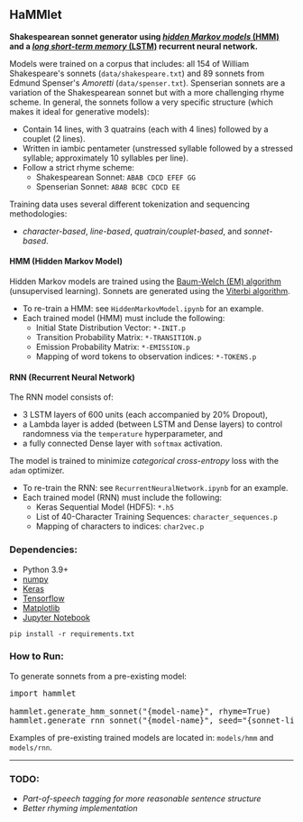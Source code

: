 ## HaMMlet

**Shakespearean sonnet generator using [*hidden Markov models* (HMM)](https://en.wikipedia.org/wiki/Hidden_Markov_model)
and a [*long short-term memory* (LSTM)](https://en.wikipedia.org/wiki/Long_short-term_memory) recurrent neural network.**

Models were trained on a corpus that includes: all 154 of William Shakespeare's sonnets (`data/shakespeare.txt`)
and 89 sonnets from Edmund Spenser's *Amoretti* (`data/spenser.txt`).
Spenserian sonnets are a variation of the Shakespearean sonnet but with a more
challenging rhyme scheme. In general, the sonnets follow a very specific
structure (which makes it ideal for generative models):
  
  - Contain 14 lines, with 3 quatrains (each with 4 lines) followed
    by a couplet (2 lines).
  - Written in iambic pentameter (unstressed syllable followed by a stressed syllable;
    approximately 10 syllables per line).
  - Follow a strict rhyme scheme:
    - Shakespearean Sonnet: `ABAB CDCD EFEF GG`
    - Spenserian Sonnet: `ABAB BCBC CDCD EE`

Training data uses several different tokenization and sequencing methodologies:

- *character-based*, *line-based*, *quatrain/couplet-based*, and *sonnet-based*.

#### HMM (Hidden Markov Model)

Hidden Markov models are trained using the
[Baum-Welch (EM) algorithm](https://en.wikipedia.org/wiki/Baum–Welch_algorithm)
(unsupervised learning). Sonnets are generated using the
[Viterbi algorithm](https://en.wikipedia.org/wiki/Viterbi_algorithm).

- To re-train a HMM: see `HiddenMarkovModel.ipynb` for an example.
- Each trained model (HMM) must include the following:
	- Initial State Distribution Vector: `*-INIT.p`
	- Transition Probability Matrix: `*-TRANSITION.p`
	- Emission Probability Matrix: `*-EMISSION.p`
	- Mapping of word tokens to observation indices: `*-TOKENS.p`


#### RNN (Recurrent Neural Network)
  
The RNN model consists of: 

- 3 LSTM layers of 600 units (each accompanied by 20% Dropout), 
- a Lambda layer is added (between LSTM and Dense layers) to control randomness via the `temperature` hyperparameter, and
- a fully connected Dense layer with `softmax` activation.

The model is trained to minimize *categorical cross-entropy* loss with
the `adam` optimizer. 

- To re-train the RNN: see `RecurrentNeuralNetwork.ipynb` for an example.
- Each trained model (RNN) must include the following:
  - Keras Sequential Model (HDF5): `*.h5`
  - List of 40-Character Training Sequences: `character_sequences.p`
  - Mapping of characters to indices: `char2vec.p`


### Dependencies:
- Python 3.9+
- [numpy](https://numpy.org/install/)
- [Keras](https://keras.io/getting_started/)
- [Tensorflow](https://www.tensorflow.org/install/pip)
- [Matplotlib](https://matplotlib.org/stable/users/getting_started/)
- [Jupyter Notebook](https://jupyter.org/install)

`pip install -r requirements.txt`

### How to Run:

To generate sonnets from a pre-existing model:

<pre>
import hammlet

hammlet.generate_hmm_sonnet("{model-name}", rhyme=True)
hammlet.generate_rnn_sonnet("{model-name}", seed="{sonnet-line}", temperature={float})
</pre>
	
Examples of pre-existing trained models are located in: `models/hmm` and `models/rnn`.

---

### TODO:

- *Part-of-speech tagging for more reasonable sentence structure*
- *Better rhyming implementation*
